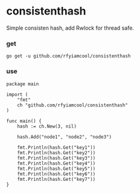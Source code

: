 # consistenthash

Simple consisten hash, add Rwlock for thread safe.

### get

```
go get -u github.com/rfyiamcool/consistenthash
```

### use

```
package main

import (
	"fmt"
	ch "github.com/rfyiamcool/consistenthash"
)

func main() {
	hash := ch.New(3, nil)

	hash.Add("node1", "node2", "node3")

	fmt.Println(hash.Get("key1"))
	fmt.Println(hash.Get("key2"))
	fmt.Println(hash.Get("key3"))
	fmt.Println(hash.Get("key4"))
	fmt.Println(hash.Get("key5"))
	fmt.Println(hash.Get("key6"))
	fmt.Println(hash.Get("key7"))
}

```
